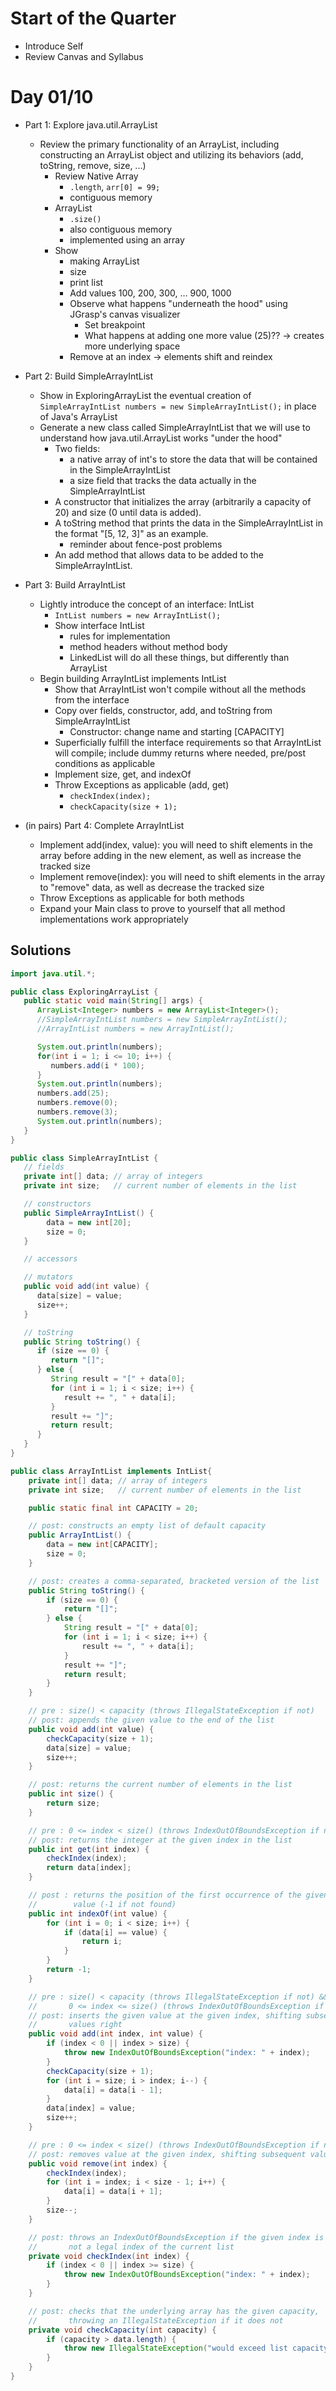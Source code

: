 # Start of the Quarter

+ Introduce Self
+ Review Canvas and Syllabus

# Day 01/10

+ Part 1: Explore java.util.ArrayList
  - Review the primary functionality of an ArrayList, including constructing an ArrayList object and utilizing its behaviors (add, toString, remove, size, ...)
    - Review Native Array
      - `.length`, `arr[0] = 99;`
      - contiguous memory
    - ArrayList
      - `.size()`
      - also contiguous memory
      - implemented using an array
    - Show
      - making ArrayList
      - size
      - print list
      - Add values 100, 200, 300, ... 900, 1000
      - Observe what happens "underneath the hood" using JGrasp's canvas visualizer
        - Set breakpoint
        - What happens at adding one more value (25)?? -> creates more underlying space
      - Remove at an index -> elements shift and reindex

+ Part 2: Build SimpleArrayIntList
  - Show in ExploringArrayList the eventual creation of `SimpleArrayIntList numbers = new SimpleArrayIntList();` in place of Java's ArrayList
  - Generate a new class called SimpleArrayIntList that we will use to understand how java.util.ArrayList works "under the hood"
    - Two fields:
      - a native array of int's to store the data that will be contained in the SimpleArrayIntList
      - a size field that tracks the data actually in the SimpleArrayIntList
    - A constructor that initializes the array (arbitrarily a capacity of 20) and size (0 until data is added).
    - A toString method that prints the data in the SimpleArrayIntList in the format "[5, 12, 3]" as an example.
      - reminder about fence-post problems
    - An add method that allows data to be added to the SimpleArrayIntList.

+ Part 3: Build ArrayIntList
  - Lightly introduce the concept of an interface: IntList
    - `IntList numbers = new ArrayIntList();`
    - Show interface IntList
      - rules for implementation
      - method headers without method body
      - LinkedList will do all these things, but differently than ArrayList
  - Begin building ArrayIntList implements IntList
    - Show that ArrayIntList won't compile without all the methods from the interface
    - Copy over fields, constructor, add, and toString from SimpleArrayIntList
      - Constructor: change name and starting [CAPACITY]
    - Superficially fulfill the interface requirements so that ArrayIntList will compile; include dummy returns where needed, pre/post conditions as applicable
    - Implement size, get, and indexOf
    - Throw Exceptions as applicable (add, get)
      - `checkIndex(index);`
      - `checkCapacity(size + 1);`

+ (in pairs) Part 4: Complete ArrayIntList
  - Implement add(index, value):  you will need to shift elements in the array before adding in the new element, as well as increase the tracked size
  - Implement remove(index):  you will need to shift elements in the array to "remove" data, as well as decrease the tracked size
  - Throw Exceptions as applicable for both methods
  - Expand your Main class to prove to yourself that all method implementations work appropriately



## Solutions

```java
import java.util.*;

public class ExploringArrayList {
   public static void main(String[] args) {
      ArrayList<Integer> numbers = new ArrayList<Integer>();
      //SimpleArrayIntList numbers = new SimpleArrayIntList();
      //ArrayIntList numbers = new ArrayIntList();

      System.out.println(numbers);
      for(int i = 1; i <= 10; i++) {
         numbers.add(i * 100);
      }
      System.out.println(numbers);
      numbers.add(25);
      numbers.remove(0);
      numbers.remove(3);
      System.out.println(numbers);
   }
}
```

```java
public class SimpleArrayIntList {
   // fields
   private int[] data; // array of integers
   private int size;   // current number of elements in the list

   // constructors
   public SimpleArrayIntList() {
        data = new int[20];
        size = 0;
   }

   // accessors

   // mutators
   public void add(int value) {
      data[size] = value;
      size++;
   }

   // toString
   public String toString() {
      if (size == 0) {
         return "[]";
      } else {
         String result = "[" + data[0];
         for (int i = 1; i < size; i++) {
            result += ", " + data[i];
         }
         result += "]";
         return result;
      }
   }
}
```

```java
public class ArrayIntList implements IntList{
    private int[] data; // array of integers
    private int size;   // current number of elements in the list

    public static final int CAPACITY = 20;

    // post: constructs an empty list of default capacity
    public ArrayIntList() {
        data = new int[CAPACITY];
        size = 0;
    }

    // post: creates a comma-separated, bracketed version of the list
    public String toString() {
        if (size == 0) {
            return "[]";
        } else {
            String result = "[" + data[0];
            for (int i = 1; i < size; i++) {
                result += ", " + data[i];
            }
            result += "]";
            return result;
        }
    }

    // pre : size() < capacity (throws IllegalStateException if not)
    // post: appends the given value to the end of the list
    public void add(int value) {
        checkCapacity(size + 1);
        data[size] = value;
        size++;
    }

    // post: returns the current number of elements in the list
    public int size() {
        return size;
    }

    // pre : 0 <= index < size() (throws IndexOutOfBoundsException if not)
    // post: returns the integer at the given index in the list
    public int get(int index) {
        checkIndex(index);
        return data[index];
    }

    // post : returns the position of the first occurrence of the given
    //        value (-1 if not found)
    public int indexOf(int value) {
        for (int i = 0; i < size; i++) {
            if (data[i] == value) {
                return i;
            }
        }
        return -1;
    }

    // pre : size() < capacity (throws IllegalStateException if not) &&
    //       0 <= index <= size() (throws IndexOutOfBoundsException if not)
    // post: inserts the given value at the given index, shifting subsequent
    //       values right
    public void add(int index, int value) {
        if (index < 0 || index > size) {
            throw new IndexOutOfBoundsException("index: " + index);
        }
        checkCapacity(size + 1);
        for (int i = size; i > index; i--) {
            data[i] = data[i - 1];
        }
        data[index] = value;
        size++;
    }

    // pre : 0 <= index < size() (throws IndexOutOfBoundsException if not)
    // post: removes value at the given index, shifting subsequent values left
    public void remove(int index) {
        checkIndex(index);
        for (int i = index; i < size - 1; i++) {
            data[i] = data[i + 1];
        }
        size--;
    }

    // post: throws an IndexOutOfBoundsException if the given index is
    //       not a legal index of the current list
    private void checkIndex(int index) {
        if (index < 0 || index >= size) {
            throw new IndexOutOfBoundsException("index: " + index);
        }
    }

    // post: checks that the underlying array has the given capacity,
    //       throwing an IllegalStateException if it does not
    private void checkCapacity(int capacity) {
        if (capacity > data.length) {
            throw new IllegalStateException("would exceed list capacity");
        }
    }
}
```
